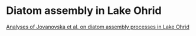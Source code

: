 # Diatom assembly in Lake Ohrid
[Analyses of Jovanovska et al. on diatom assembly processes in Lake Ohrid](https://thauffe.github.io/OhridDiatomAssembly/Jovanovska.html)
